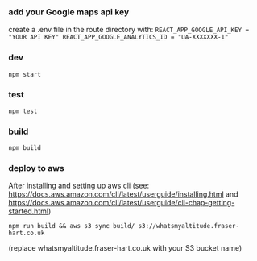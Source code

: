 ### add your Google maps api key
create a .env file in the route directory with: 
`REACT_APP_GOOGLE_API_KEY = "YOUR API KEY"
 REACT_APP_GOOGLE_ANALYTICS_ID = "UA-XXXXXXX-1"
`
### dev
`npm start`

### test
`npm test`

### build
`npm build`

### deploy to aws
After installing and setting up aws cli (see: https://docs.aws.amazon.com/cli/latest/userguide/installing.html and https://docs.aws.amazon.com/cli/latest/userguide/cli-chap-getting-started.html)

`npm run build && aws s3 sync build/ s3://whatsmyaltitude.fraser-hart.co.uk`

(replace whatsmyaltitude.fraser-hart.co.uk with your S3 bucket name)
